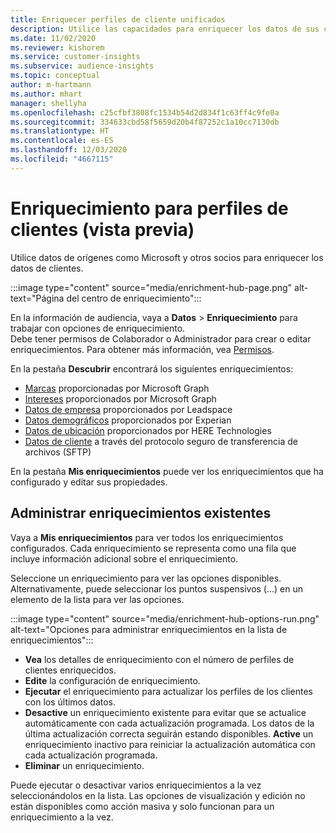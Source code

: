 ```yaml
---
title: Enriquecer perfiles de cliente unificados
description: Utilice las capacidades para enriquecer los datos de sus clientes.
ms.date: 11/02/2020
ms.reviewer: kishorem
ms.service: customer-insights
ms.subservice: audience-insights
ms.topic: conceptual
author: m-hartmann
ms.author: mhart
manager: shellyha
ms.openlocfilehash: c25cfbf3808fc1534b54d2d834f1c63ff4c9fe0a
ms.sourcegitcommit: 334633cbd58f5659d20b4f87252c1a10cc7130db
ms.translationtype: HT
ms.contentlocale: es-ES
ms.lasthandoff: 12/03/2020
ms.locfileid: "4667115"
---
```

# <a name="enrichment-for-customer-profiles-preview"></a>Enriquecimiento para perfiles de clientes (vista previa)

Utilice datos de orígenes como Microsoft y otros socios para enriquecer los datos de clientes.

:::image type="content" source="media/enrichment-hub-page.png" alt-text="Página del centro de enriquecimiento":::

En la información de audiencia, vaya a **Datos** > **Enriquecimiento** para trabajar con opciones de enriquecimiento.    
Debe tener permisos de Colaborador o Administrador para crear o editar enriquecimientos. Para obtener más información, vea [Permisos](permissions.md).

En la pestaña **Descubrir** encontrará los siguientes enriquecimientos:

- [Marcas](enrichment-microsoft-graph.md) proporcionadas por Microsoft Graph
- [Intereses](enrichment-microsoft-graph.md) proporcionados por Microsoft Graph
- [Datos de empresa](enrichment-leadspace.md) proporcionados por Leadspace
- [Datos demográficos](enrichment-experian.md) proporcionados por Experian
- [Datos de ubicación](enrichment-here.md) proporcionados por HERE Technologies
- [Datos de cliente](enrichment-SFTP-custom-import.md) a través del protocolo seguro de transferencia de archivos (SFTP)

En la pestaña **Mis enriquecimientos** puede ver los enriquecimientos que ha configurado y editar sus propiedades.

## <a name="manage-existing-enrichments"></a>Administrar enriquecimientos existentes

Vaya a **Mis enriquecimientos** para ver todos los enriquecimientos configurados. Cada enriquecimiento se representa como una fila que incluye información adicional sobre el enriquecimiento.

Seleccione un enriquecimiento para ver las opciones disponibles. Alternativamente, puede seleccionar los puntos suspensivos (...) en un elemento de la lista para ver las opciones.

:::image type="content" source="media/enrichment-hub-options-run.png" alt-text="Opciones para administrar enriquecimientos en la lista de enriquecimientos":::

- **Vea** los detalles de enriquecimiento con el número de perfiles de clientes enriquecidos.
- **Edite** la configuración de enriquecimiento.
- **Ejecutar** el enriquecimiento para actualizar los perfiles de los clientes con los últimos datos.
- **Desactive** un enriquecimiento existente para evitar que se actualice automáticamente con cada actualización programada. Los datos de la última actualización correcta seguirán estando disponibles. **Active** un enriquecimiento inactivo para reiniciar la actualización automática con cada actualización programada.
- **Eliminar** un enriquecimiento.

Puede ejecutar o desactivar varios enriquecimientos a la vez seleccionándolos en la lista. Las opciones de visualización y edición no están disponibles como acción masiva y solo funcionan para un enriquecimiento a la vez.
